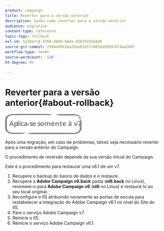 ```yaml
---
product: campaign
title: Reverter para a versão anterior
description: Saiba como reverter para a versão anterior
audience: migration
content-type: reference
topic-tags: rollback
exl-id: 5120a7c4-3760-48d9-94da-d587d333e8d8
source-git-commit: 2594e4943ba24ae65d1fc005da589dc674aa2b0f
workflow-type: tm+mt
source-wordcount: '126'
ht-degree: 0%

---
```


# Reverter para a versão anterior{#about-rollback}

![](../../assets/v7-only.svg)

Após uma migração, em caso de problemas, talvez seja necessário reverter para a versão anterior do Campaign.

O procedimento de reversão depende da sua versão inicial do Campaign.

Este é o procedimento para restaurar uma v6.1 de um v7.

1. Recupere o backup do banco de dados e o restaure.
1. Recupere a **Adobe Campaign v6.back** pasta (**nl6.back** no Linux), renomeie-o para **Adobe Campaign v6** (**nl6** no Linux) e restaurá-lo ao seu local original.
1. Reconfigure o IIS atribuindo novamente as portas de escuta para restabelecer a integração do Adobe Campaign v6.1 no nível do Site do IIS.
1. Pare o serviço Adobe Campaign v7.
1. Reinicie o IIS.
1. Reinicie o serviço Adobe Campaign v6.1.

<!--
	
## Restore to Campaign v6.02

Here is the procedure to restore a v6.02 from a v7.

1. Recover the backup of the database and restore it.
1. Recover the **Neolane v6.back** folder (**nl6.back** in Linux), rename it to **Neolane v6** (**nl6** in Linux) and restore it to its original location.
1. Re-configure IIS by re-assigning the listen ports to re-establish the integration of Adobe Campaign v6.02 at IIS Website level.
1. Stop the Adobe Campaign v6.1 service.
1. Re-start IIS.
1. Restart the Adobe Campaign v6.02 service.

## Restore to Campaign v5.11

Here is the procedure to restore a v5.11 from a v7.

1. Recover the backup of the database and restore it.
1. Recover the **Neolane v5.back** folder (**nl5.back** in Linux), rename it to **Neolane v5** (**nl5** in Linux) and restore it to its original location.
1. Re-configure IIS by re-assigning the listen ports to re-establish the integration of Neolane v5 at IIS Website level.
1. Stop the Adobe Campaign v7 service.
1. Re-start IIS.
1. Re-start the Adobe Campaign v5 service.

-->